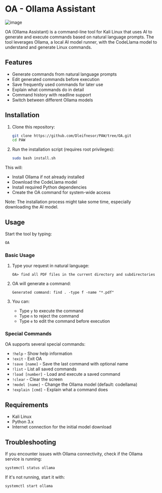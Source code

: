# OA - Ollama Assistant
![image](https://github.com/user-attachments/assets/b5770a66-d15e-4f19-a2a6-9dbb64568368)

OA (Ollama Assistant) is a command-line tool for Kali Linux that uses AI to generate and execute commands based on natural language prompts. The tool leverages Ollama, a local AI model runner, with the CodeLlama model to understand and generate Linux commands.

## Features

- Generate commands from natural language prompts
- Edit generated commands before execution
- Save frequently used commands for later use
- Explain what commands do in detail
- Command history with readline support
- Switch between different Ollama models

## Installation

1. Clone this repository:
   ```bash
   git clone https://github.com/Dleifnesor/PAW/tree/OA.git
   cd PAW
   ```

2. Run the installation script (requires root privileges):
   ```bash
   sudo bash install.sh
   ```

This will:
- Install Ollama if not already installed
- Download the CodeLlama model
- Install required Python dependencies
- Create the OA command for system-wide access

Note: The installation process might take some time, especially downloading the AI model.

## Usage

Start the tool by typing:

```bash
OA
```

### Basic Usage

1. Type your request in natural language:
   ```
   OA> find all PDF files in the current directory and subdirectories
   ```

2. OA will generate a command:
   ```
   Generated command: find . -type f -name "*.pdf"
   ```

3. You can:
   - Type `y` to execute the command
   - Type `n` to reject the command
   - Type `e` to edit the command before execution

### Special Commands

OA supports several special commands:

- `!help` - Show help information
- `!exit` - Exit OA
- `!save [name]` - Save the last command with optional name
- `!list` - List all saved commands
- `!load [number]` - Load and execute a saved command
- `!clear` - Clear the screen
- `!model [name]` - Change the Ollama model (default: codellama)
- `!explain [cmd]` - Explain what a command does

## Requirements

- Kali Linux
- Python 3.x
- Internet connection for the initial model download

## Troubleshooting

If you encounter issues with Ollama connectivity, check if the Ollama service is running:

```bash
systemctl status ollama
```

If it's not running, start it with:

```bash
systemctl start ollama
```
